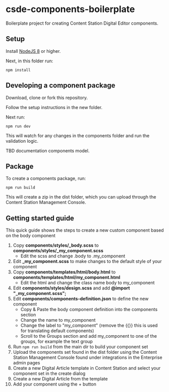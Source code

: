 # csde-components-boilerplate
Boilerplate project for creating Content Station Digital Editor components.

## Setup
Install [NodeJS 8](https://nodejs.org/) or higher.

Next, in this folder run:

```npm install```

## Developing a component package
Download, clone or fork this repository.

Follow the setup instructions in the new folder.

Next run:

```npm run dev```

This will watch for any changes in the components folder and run the validation logic.

TBD documentation components model.

## Package
To create a components package, run:

```npm run build```

This will create a zip in the dist folder, which you can upload through the Content Station Management Console.

## Getting started guide

This quick guide shows the steps to create a new custom component based on the body component

1. Copy **components/styles/_body.scss** to **components/styles/_my_component.scss**
   * Edit the scss and change .body to .my_component
2. Edit **_my_component.scss** to make changes to the default style of your component
3. Copy **components/templates/html/body.html** to **components/templates/html/my_component.html** 
   * Edit the html and change the class name body to my_component
5. Edit **components/styles/design.scss** and add **@import "_my_component.scss";**
6. Edit **components/components-definition.json** to define the new component
   * Copy & Paste the body component definition into the components section
   * Change the name to my_component
   * Change the label to "my_component" (remove the {{}} this is used for translating default components) 
   * Scroll to the Groups section and add my_component to one of the groups, for example the text group
7. Run ```npm run build``` from the main dir to build your component set 
8. Upload the components set found in the dist folder using the Content Station Management Console found under integrations in the Enterprise admin pages
9. Create a new Digital Article template in Content Station and select your component set in the create dialog
10. Create a new Digital Article from the template
11. Add your component using the + button



